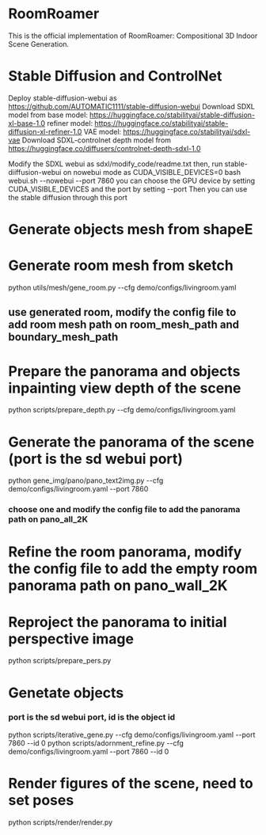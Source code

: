 # RoomRoamer

This is the official implementation of RoomRoamer: Compositional 3D Indoor Scene Generation.

# Stable Diffusion and ControlNet
Deploy stable-diffusion-webui as https://github.com/AUTOMATIC1111/stable-diffusion-webui
Download SDXL model from 
base model: https://huggingface.co/stabilityai/stable-diffusion-xl-base-1.0
refiner model: https://huggingface.co/stabilityai/stable-diffusion-xl-refiner-1.0
VAE model: https://huggingface.co/stabilityai/sdxl-vae
Download SDXL-controlnet depth model from https://huggingface.co/diffusers/controlnet-depth-sdxl-1.0

Modify the SDXL webui as sdxl/modify_code/readme.txt
then, run stable-diiffusion-webui on nowebui mode as
CUDA_VISIBLE_DEVICES=0 bash webui.sh --nowebui --port 7860
you can choose the GPU device by setting CUDA_VISIBLE_DEVICES and the port by setting --port
Then you can use the stable diffusion through this port
# Generate objects mesh from shapeE


# Generate room mesh from sketch
python utils/mesh/gene_room.py --cfg demo/configs/livingroom.yaml
## use generated room, modify the config file to add room mesh path on room_mesh_path and boundary_mesh_path

# Prepare the panorama and objects inpainting view depth of the scene
python scripts/prepare_depth.py --cfg demo/configs/livingroom.yaml

# Generate the panorama of the scene (port is the sd webui port)
python gene_img/pano/pano_text2img.py --cfg demo/configs/livingroom.yaml --port 7860
### choose one and modify the config file to add the panorama path on pano_all_2K

# Refine the room panorama, modify the config file to add the empty room panorama path on pano_wall_2K

# Reproject the panorama to initial perspective image
python scripts/prepare_pers.py

# Genetate objects
### port is the sd webui port, id is the object id
python scripts/iterative_gene.py --cfg demo/configs/livingroom.yaml --port 7860 --id 0
python scripts/adornment_refine.py --cfg demo/configs/livingroom.yaml --port 7860 --id 0

# Render figures of the scene, need to set poses
python scripts/render/render.py